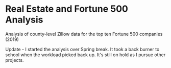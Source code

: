 # Real Estate and Fortune 500 Analysis
Analysis of county-level Zillow data for the top ten Fortune 500 companies (2019)

Update - I started the analysis over Spring break. It took a back burner to school when the workload picked back up. It's still on hold as I pursue other projects.
